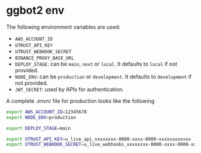 # ggbot2 env

The following environment variables are used:

- `AWS_ACCOUNT_ID`
- `UTRUST_API_KEY`
- `UTRUST_WEBHOOK_SECRET`
- `BINANCE_PROXY_BASE_URL`
- `DEPLOY_STAGE`: can be `main`, `next` or `local`. It defaults to `local` if not provided.
- `NODE_ENV`: can be `production` or `development`. It defaults to `development` if not provided.
- `JWT_SECRET`: used by APIs for authentication.

A complete _.envrc_ file for production looks like the following

```sh
export AWS_ACCOUNT_ID=12345678
export NODE_ENV=production

export DEPLOY_STAGE=main

export UTRUST_API_KEY=u_live_api_xxxxxxxx-0000-xxxx-0000-xxxxxxxxxxxx
export UTRUST_WEBHOOK_SECRET=u_live_webhooks_xxxxxxxx-0000-xxxx-0000-xxxxxxxxxxxx
```
